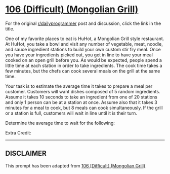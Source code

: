 # [106 (Difficult) (Mongolian Grill)](https://www.reddit.com/r/dailyprogrammer/comments/11xyiz/10232012_challenge_106_difficult_mongolian_grill/)

For the original [r/dailyprogrammer](https://www.reddit.com/r/dailyprogrammer/) post and discussion, click the link in the title.

One of my favorite places to eat is HuHot, a Mongolian Grill style restaurant.  At HuHot, you take a bowl and visit any number of vegetable, meat, noodle, and sauce ingredient stations to build your own custom stir fry meal.  Once you have your ingredients picked out, you get in line to have your meal cooked on an open grill before you.  As would be expected, people spend a little time at each station in order to take ingredients.  The cook time takes a few minutes, but the chefs can cook several meals on the grill at the same time.

Your task is to estimate the average time it takes to prepare a meal per customer.  Customers will want dishes composed of 5 random ingredients.  Assume it takes 10 seconds to take an ingredient from one of 20 stations and only 1 person can be at a station at once.  Assume also that it takes 3 minutes for a meal to cook, but 8 meals can cook simultaneously.  If the grill or a station is full, customers will wait in line until it is their turn.

Determine the average time to wait for the following:

Extra Credit:


----
## **DISCLAIMER**
This prompt has been adapted from [106 [Difficult] (Mongolian Grill)](https://www.reddit.com/r/dailyprogrammer/comments/11xyiz/10232012_challenge_106_difficult_mongolian_grill/
)

